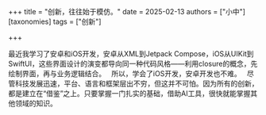 +++
title = "创新，往往始于模仿。"
date = 2025-02-13
authors = ["小中"]
[taxonomies]
tags = ["创新"]

+++

最近我学习了安卓和iOS开发，安卓从XML到Jetpack Compose，iOS从UIKit到SwiftUI，这些界面设计的演变都导向同一种代码风格——利用closure的概念，先绘制界面，再与业务逻辑结合。
 
所以，学会了iOS开发，安卓开发也不难。
 
尽管科技发展迅速，平台、语言和框架层出不穷，但这并不可怕。因为所有的创新，都是建立在“借鉴”之上。只要掌握一门扎实的基础，借助AI工具，很快就能掌握其他领域的知识。
